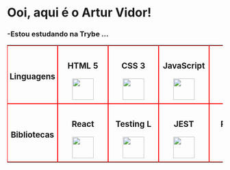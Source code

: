 <h1>Ooi, aqui é o Artur Vidor!</h1>

<h3>-Estou estudando na Trybe ...</h3>

<table>
  <tbody>
    <tr style="display: flex;">
      <td style="border: solid red 1px; width: 100px; display: flex; flex-direction: column; justify-content: center; align-items: center; padding: 0.5rem;">
        <h3>Linguagens</h3>
      </td>
      <td style="border: solid red 1px; width: 100px; display: flex; flex-direction: column; justify-content: center; align-items: center; padding: 0.5rem;">
        <h3>HTML 5</h3>
        <img height="50em" src="https://upload.wikimedia.org/wikipedia/commons/thumb/6/61/HTML5_logo_and_wordmark.svg/2048px-HTML5_logo_and_wordmark.svg.png" />        
      </td>
      <td  style="border: solid red 1px; width: 100px; display: flex; flex-direction: column; justify-content: center; align-items: center; padding: 0.5rem;">
        <h3>CSS 3</h3>
        <img height="50em" src="https://logospng.org/download/css-3/logo-css-3-2048.png" />
      </td>
      <td  style="border: solid red 1px; width: 100px; display: flex; flex-direction: column; justify-content: center; align-items: center; padding: 0.5rem;">
        <h3>JavaScript</h3>
<img height="50em" src="https://www.pikpng.com/pngl/b/382-3820251_understand-javascripts-this-keyword-in-depth-from-javascript.png" />
      </td>
      <td  style="border: solid red 1px; width: 100px; display: flex; flex-direction: column; justify-content: center; align-items: center; padding: 0.5rem;">
        <h3>SQL</h3>
<img height="50em" src="https://cdn-bdkok.nitrocdn.com/zASfOZhMHRaGYpKaSOphFIhUcxxDXZOx/assets/static/optimized/rev-ae4e470/wp-content/uploads/2021/09/com037-600x600.jpg" />
      </td>
    </tr>
    <tr style="display: flex;">
      <td style="border: solid red 1px; width: 100px; display: flex; flex-direction: column; justify-content: center; align-items: center; padding: 0.5rem;">
        <h3>Bibliotecas</h3>
      </td>
      <td style="border: solid red 1px; width: 100px; display: flex; flex-direction: column; justify-content: center; align-items: center; padding: 0.5rem;">
        <h3>React</h3>
        <img height="50em" src="https://user-images.githubusercontent.com/90942386/187542014-c4f6c276-802e-4bd8-93c8-2d679a21f348.png" />
      </td>
      <td  style="border: solid red 1px; width: 100px; display: flex; flex-direction: column; justify-content: center; align-items: center; padding: 0.5rem;">
        <h3>Testing L</h3>
      <img height="50em" src="https://testing-library.com/img/octopus-128x128.png" />
      </td>
      <td  style="border: solid red 1px; width: 100px; display: flex; flex-direction: column; justify-content: center; align-items: center; padding: 0.5rem;">
        <h3>JEST</h3>
        <img height="50em" src="https://seeklogo.com/images/J/jest-logo-F9901EBBF7-seeklogo.com.png" />
      </td>
      <td  style="border: solid red 1px; width: 100px; display: flex; flex-direction: column; justify-content: center; align-items: center; padding: 0.5rem;">
        <h3>REDUX</h3>
<img height="50em" src="https://upload.wikimedia.org/wikipedia/commons/4/49/Redux.png" />
      </td>
    </tr>
  </tbody>
</table>


